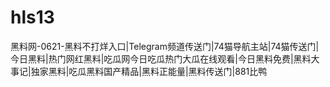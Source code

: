 # hls13
黑料网-0621-黑料不打烊入口|Telegram频道传送门|74猫导航主站|74猫传送门|今日黑料|热门网红黑料|吃瓜网今日吃瓜热门大瓜在线观看|今日黑料免费|黑料大事记|独家黑料|吃瓜黑料国产精品|黑料正能量|黑料传送门|881比鸭
